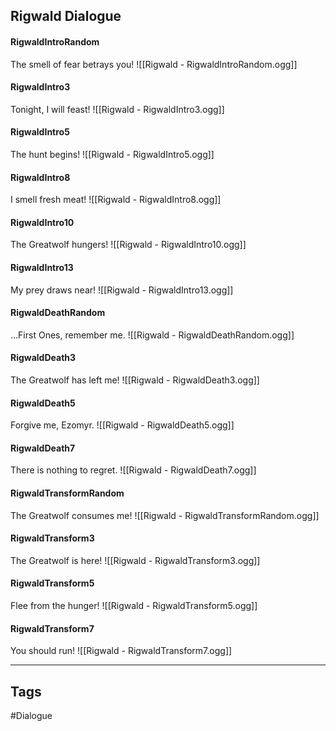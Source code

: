 ## Rigwald Dialogue
#### RigwaldIntroRandom
The smell of fear betrays you!
![[Rigwald - RigwaldIntroRandom.ogg]]

#### RigwaldIntro3
Tonight, I will feast!
![[Rigwald - RigwaldIntro3.ogg]]

#### RigwaldIntro5
The hunt begins!
![[Rigwald - RigwaldIntro5.ogg]]

#### RigwaldIntro8
I smell fresh meat!
![[Rigwald - RigwaldIntro8.ogg]]

#### RigwaldIntro10
The Greatwolf hungers!
![[Rigwald - RigwaldIntro10.ogg]]

#### RigwaldIntro13
My prey draws near!
![[Rigwald - RigwaldIntro13.ogg]]

#### RigwaldDeathRandom
...First Ones, remember me.
![[Rigwald - RigwaldDeathRandom.ogg]]

#### RigwaldDeath3
The Greatwolf has left me!
![[Rigwald - RigwaldDeath3.ogg]]

#### RigwaldDeath5
Forgive me, Ezomyr.
![[Rigwald - RigwaldDeath5.ogg]]

#### RigwaldDeath7
There is nothing to regret.
![[Rigwald - RigwaldDeath7.ogg]]

#### RigwaldTransformRandom
The Greatwolf consumes me!
![[Rigwald - RigwaldTransformRandom.ogg]]

#### RigwaldTransform3
The Greatwolf is here!
![[Rigwald - RigwaldTransform3.ogg]]

#### RigwaldTransform5
Flee from the hunger!
![[Rigwald - RigwaldTransform5.ogg]]

#### RigwaldTransform7
You should run!
![[Rigwald - RigwaldTransform7.ogg]]

---
## Tags
#Dialogue
